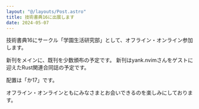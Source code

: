 ```yaml
---
layout: "@/layouts/Post.astro"
title: 技術書典16に出展します
date: 2024-05-07
---
```


技術書典16にサークル「学園生活研究部」として、オフライン・オンライン参加します。

新刊をメインに、既刊を少数頒布の予定です。
新刊はyank.nvimさんをゲストに迎えたRust関連合同誌の予定です。

配置は「か17」です。

オフライン・オンラインともにみなさまとお会いできるのを楽しみにしております。
